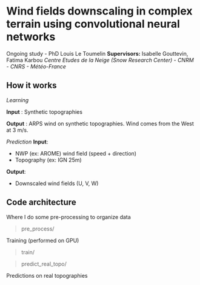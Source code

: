 # Wind fields downscaling in complex terrain using convolutional neural networks
Ongoing study - PhD Louis Le Toumelin
**Supervisors:** Isabelle Gouttevin, Fatima Karbou
*Centre Etudes de la Neige (Snow Research Center) - CNRM - CNRS  - Météo-France*

## How it works
*Learning*

**Input** : Synthetic topographies

**Output** : ARPS wind on synthetic topographies. Wind comes from the West at 3 m/s.

*Prediction*
**Input**:  
- NWP (ex: AROME) wind field (speed + direction)
- Topography (ex: IGN 25m)

**Output**:  
- Downscaled wind fields (U, V, W)


## Code architecture

Where I do some pre-processing to organize data
> pre_process/

Training (performed on GPU)

> train/

> predict_real_topo/

Predictions on real topographies

